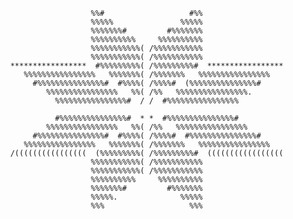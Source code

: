                             %%#                   #%%                           
                            %%%%%               %%%%%                           
                            %%%%%%%#         #%%%%%%%                           
                            %%%%%%%%%%     %%%%%%%%%%                           
                            %%%%%%%%%%%( /%%%%%%%%%%%                           
                            %%%%%%%%%%%( /%%%%%%%%%%%                           
          *****************  #%%%%%%%%%( /%%%%%%%%%#  *****************         
             %%%%%%%%%%%%%%%%   %%%%%%%( /%%%%%%%   %%%%%%%%%%%%%%%%            
               #%%%%%%%%%%%%%%%#  #%%%%( /%%%%#  (%%%%%%%%%%%%%%%#              
                  %%%%%%%%%%%%%%%%   %%( /%%   %%%%%%%%%%%%%%%%.                
                    %%%%%%%%%%%%%%%%#  / /  #%%%%%%%%%%%%%%%%                   
                                                                                
                    #%%%%%%%%%%%%%%%#  * *  #%%%%%%%%%%%%%%%#                   
                  %%%%%%%%%%%%%%%%   %%( /%%   %%%%%%%%%%%%%%%%                 
               #%%%%%%%%%%%%%%%#  #%%%%( /%%%%#  #%%%%%%%%%%%%%%%#              
             %%%%%%%%%%%%%%%%   %%%%%%%( /%%%%%%%   %%%%%%%%%%%%%%%%            
          /((((((((((((((((  (%%%%%%%%%( /%%%%%%%%%#  (((((((((((((((((         
                            %%%%%%%%%%%( /%%%%%%%%%%%                           
                            %%%%%%%%%%%( /%%%%%%%%%%%                           
                            %%%%%%%%%%     %%%%%%%%%%                           
                            %%%%%%%#         #%%%%%%%                           
                            %%%%%.              %%%%%                           
                            %%%                   %%%                           
